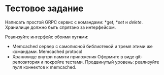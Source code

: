# Тестовое задание 
Написать простой GRPC сервис с командами: *get, **set* и *delete*.
Хранилище должно быть спрятано за интерфейсом.

Реализуйте интерфейс обоими путями:
- Memcached сервер с самописной библиотекой и тремя этими же командами. Memcached protocol
- Хранилище внутри памяти приложения
Оформите в виде git-репозитория и покройте тестами.
Продвинутый уровень: реализуйте пулл коннектов к memcached.
